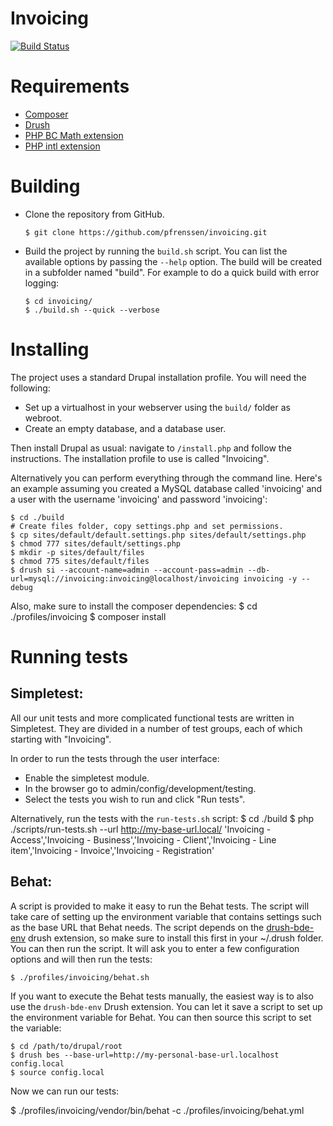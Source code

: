Invoicing
=========

[![Build Status](https://magnum.travis-ci.com/pfrenssen/invoicing.svg?token=zJgK3Q7yQHVpfN2zHyTH&branch=develop)](https://magnum.travis-ci.com/pfrenssen/invoicing)


Requirements
============

- [Composer](https://github.com/composer/composer)
- [Drush](https://github.com/drush-ops/drush)
- [PHP BC Math extension](http://php.net/manual/en/bc.setup.php)
- [PHP intl extension](http://php.net/manual/en/intl.installation.php)


Building
========

* Clone the repository from GitHub.

      $ git clone https://github.com/pfrenssen/invoicing.git

* Build the project by running the `build.sh` script. You can list the
  available options by passing the `--help` option. The build will be created in
  a subfolder named "build". For example to do a quick build with error logging:

      $ cd invoicing/
      $ ./build.sh --quick --verbose


Installing
==========

The project uses a standard Drupal installation profile. You will need the
following:

* Set up a virtualhost in your webserver using the `build/` folder as webroot.
* Create an empty database, and a database user.

Then install Drupal as usual: navigate to `/install.php` and follow the
instructions. The installation profile to use is called "Invoicing".

Alternatively you can perform everything through the command line. Here's an
example assuming you created a MySQL database called 'invoicing' and a user
with the username 'invoicing' and password 'invoicing':

    $ cd ./build
    # Create files folder, copy settings.php and set permissions.
    $ cp sites/default/default.settings.php sites/default/settings.php
    $ chmod 777 sites/default/settings.php
    $ mkdir -p sites/default/files
    $ chmod 775 sites/default/files
    $ drush si --account-name=admin --account-pass=admin --db-url=mysql://invoicing:invoicing@localhost/invoicing invoicing -y --debug

Also, make sure to install the composer dependencies:
    $ cd ./profiles/invoicing
    $ composer install


Running tests
=============

Simpletest:
-----------

All our unit tests and more complicated functional tests are written in
Simpletest. They are divided in a number of test groups, each of which starting
with "Invoicing".

In order to run the tests through the user interface:
- Enable the simpletest module.
- In the browser go to admin/config/development/testing.
- Select the tests you wish to run and click "Run tests".

Alternatively, run the tests with the `run-tests.sh` script:
    $ cd ./build
    $ php ./scripts/run-tests.sh --url http://my-base-url.local/ 'Invoicing - Access','Invoicing - Business','Invoicing - Client','Invoicing - Line item','Invoicing - Invoice','Invoicing - Registration'


Behat:
------

A script is provided to make it easy to run the Behat tests. The script will
take care of setting up the environment variable that contains settings such as
the base URL that Behat needs.  The script depends on the
[drush-bde-env](https://github.com/pfrenssen/drush-bde-env) drush extension, so
make sure to install this first in your ~/.drush folder. You can then run the
script. It will ask you to enter a few configuration options and will then run
the tests:

    $ ./profiles/invoicing/behat.sh

If you want to execute the Behat tests manually, the easiest way is to also use
the `drush-bde-env` Drush extension. You can let it save a script to set up the
environment variable for Behat. You can then source this script to set the
variable:

    $ cd /path/to/drupal/root
    $ drush bes --base-url=http://my-personal-base-url.localhost config.local
    $ source config.local

Now we can run our tests:

$ ./profiles/invoicing/vendor/bin/behat -c ./profiles/invoicing/behat.yml

